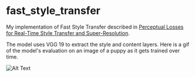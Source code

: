 # fast_style_transfer

My implementation of Fast Style Transfer described in [Perceptual Losses for Real-Time Style Transfer and Super-Resolution](https://arxiv.org/abs/1603.08155).

The model uses VGG 19 to extract the style and content layers. Here is a gif of the model's evaluation on an image of a puppy as it gets trained over time.

![Alt Text](images/gifs/puppy_wave.gif)
